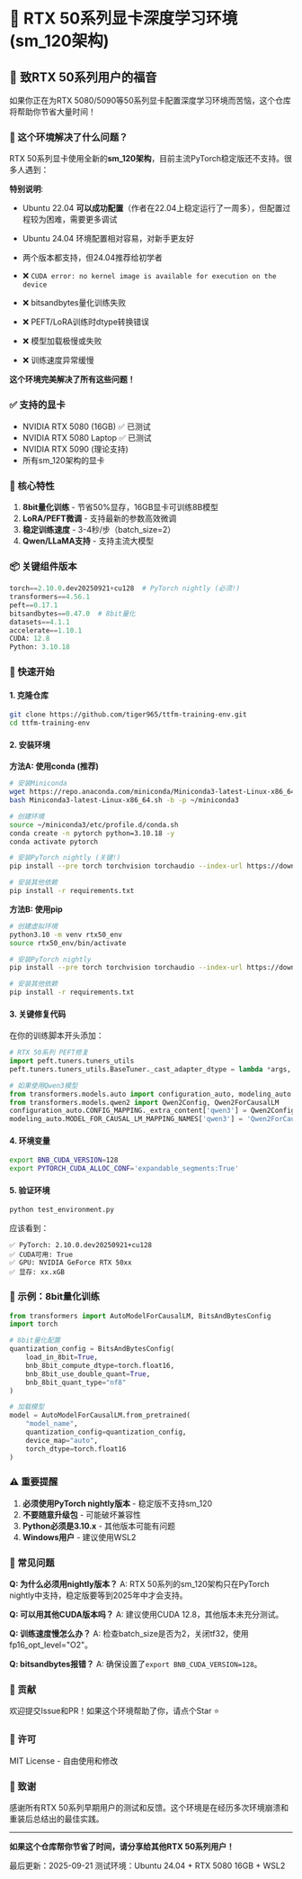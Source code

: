 # 🎯 RTX 50系列显卡深度学习环境 (sm_120架构)

## 📢 致RTX 50系列用户的福音

如果你正在为RTX 5080/5090等50系列显卡配置深度学习环境而苦恼，这个仓库将帮助你节省大量时间！

### 🎁 这个环境解决了什么问题？

RTX 50系列显卡使用全新的**sm_120架构**，目前主流PyTorch稳定版还不支持。很多人遇到：

**特别说明**:
- Ubuntu 22.04 **可以成功配置**（作者在22.04上稳定运行了一周多），但配置过程较为困难，需要更多调试
- Ubuntu 24.04 环境配置相对容易，对新手更友好
- 两个版本都支持，但24.04推荐给初学者

- ❌ `CUDA error: no kernel image is available for execution on the device`
- ❌ bitsandbytes量化训练失败
- ❌ PEFT/LoRA训练时dtype转换错误
- ❌ 模型加载极慢或失败
- ❌ 训练速度异常缓慢

**这个环境完美解决了所有这些问题！**

### ✅ 支持的显卡

- NVIDIA RTX 5080 (16GB) ✅ 已测试
- NVIDIA RTX 5080 Laptop ✅ 已测试
- NVIDIA RTX 5090 (理论支持)
- 所有sm_120架构的显卡

### 🚀 核心特性

1. **8bit量化训练** - 节省50%显存，16GB显卡可训练8B模型
2. **LoRA/PEFT微调** - 支持最新的参数高效微调
3. **稳定训练速度** - 3-4秒/步（batch_size=2）
4. **Qwen/LLaMA支持** - 支持主流大模型

### 📦 关键组件版本

```python
torch==2.10.0.dev20250921+cu128  # PyTorch nightly (必须!)
transformers==4.56.1
peft==0.17.1
bitsandbytes==0.47.0  # 8bit量化
datasets==4.1.1
accelerate==1.10.1
CUDA: 12.8
Python: 3.10.18
```

### 🔧 快速开始

#### 1. 克隆仓库
```bash
git clone https://github.com/tiger965/ttfm-training-env.git
cd ttfm-training-env
```

#### 2. 安装环境

**方法A: 使用conda (推荐)**
```bash
# 安装Miniconda
wget https://repo.anaconda.com/miniconda/Miniconda3-latest-Linux-x86_64.sh
bash Miniconda3-latest-Linux-x86_64.sh -b -p ~/miniconda3

# 创建环境
source ~/miniconda3/etc/profile.d/conda.sh
conda create -n pytorch python=3.10.18 -y
conda activate pytorch

# 安装PyTorch nightly (关键!)
pip install --pre torch torchvision torchaudio --index-url https://download.pytorch.org/whl/nightly/cu128

# 安装其他依赖
pip install -r requirements.txt
```

**方法B: 使用pip**
```bash
# 创建虚拟环境
python3.10 -m venv rtx50_env
source rtx50_env/bin/activate

# 安装PyTorch nightly
pip install --pre torch torchvision torchaudio --index-url https://download.pytorch.org/whl/nightly/cu128

# 安装其他依赖
pip install -r requirements.txt
```

#### 3. 关键修复代码

在你的训练脚本开头添加：

```python
# RTX 50系列 PEFT修复
import peft.tuners.tuners_utils
peft.tuners.tuners_utils.BaseTuner._cast_adapter_dtype = lambda *args, **kwargs: None

# 如果使用Qwen3模型
from transformers.models.auto import configuration_auto, modeling_auto
from transformers.models.qwen2 import Qwen2Config, Qwen2ForCausalLM
configuration_auto.CONFIG_MAPPING._extra_content['qwen3'] = Qwen2Config
modeling_auto.MODEL_FOR_CAUSAL_LM_MAPPING_NAMES['qwen3'] = 'Qwen2ForCausalLM'
```

#### 4. 环境变量
```bash
export BNB_CUDA_VERSION=128
export PYTORCH_CUDA_ALLOC_CONF='expandable_segments:True'
```

#### 5. 验证环境
```bash
python test_environment.py
```

应该看到：
```
✅ PyTorch: 2.10.0.dev20250921+cu128
✅ CUDA可用: True
✅ GPU: NVIDIA GeForce RTX 50xx
✅ 显存: xx.xGB
```

### 📝 示例：8bit量化训练

```python
from transformers import AutoModelForCausalLM, BitsAndBytesConfig
import torch

# 8bit量化配置
quantization_config = BitsAndBytesConfig(
    load_in_8bit=True,
    bnb_8bit_compute_dtype=torch.float16,
    bnb_8bit_use_double_quant=True,
    bnb_8bit_quant_type="nf8"
)

# 加载模型
model = AutoModelForCausalLM.from_pretrained(
    "model_name",
    quantization_config=quantization_config,
    device_map="auto",
    torch_dtype=torch.float16
)
```

### ⚠️ 重要提醒

1. **必须使用PyTorch nightly版本** - 稳定版不支持sm_120
2. **不要随意升级包** - 可能破坏兼容性
3. **Python必须是3.10.x** - 其他版本可能有问题
4. **Windows用户** - 建议使用WSL2

### 🐛 常见问题

**Q: 为什么必须用nightly版本？**
A: RTX 50系列的sm_120架构只在PyTorch nightly中支持，稳定版要等到2025年中才会支持。

**Q: 可以用其他CUDA版本吗？**
A: 建议使用CUDA 12.8，其他版本未充分测试。

**Q: 训练速度慢怎么办？**
A: 检查batch_size是否为2，关闭tf32，使用fp16_opt_level="O2"。

**Q: bitsandbytes报错？**
A: 确保设置了`export BNB_CUDA_VERSION=128`。

### 🤝 贡献

欢迎提交Issue和PR！如果这个环境帮助了你，请点个Star ⭐

### 📜 许可

MIT License - 自由使用和修改

### 🙏 致谢

感谢所有RTX 50系列早期用户的测试和反馈。这个环境是在经历多次环境崩溃和重装后总结出的最佳实践。

---

**如果这个仓库帮你节省了时间，请分享给其他RTX 50系列用户！**

最后更新：2025-09-21
测试环境：Ubuntu 24.04 + RTX 5080 16GB + WSL2